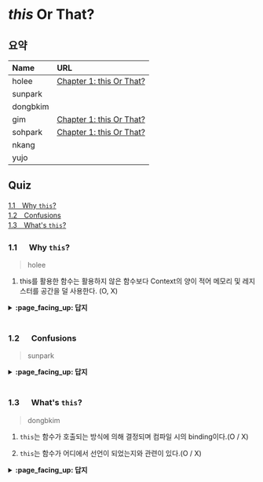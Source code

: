 # *this* Or That?

## 요약
| Name | URL |
|:---|:---|
| holee | [Chapter 1: this Or That?](https://github.com/hochan222/Everything-in-JavaScript/wiki/Chapter-1:-this-Or-That%3F) |
| sunpark |  |
| dongbkim |  |
| gim | [Chapter 1: this Or That?](https://velog.io/@mkitigy/Chapter-1-this-Or-That) |
| sohpark | [Chapter 1: this Or That?](https://stitchcoding.tistory.com/37) |
| nkang |  |
| yujo |  |

## Quiz

[1.1　Why `this`?](#11---Why-this?)<br>
[1.2　Confusions](#12---Confusions)<br>
[1.3　What's `this`?](#13---Whats-this)<br>

### 1.1 　  Why `this`?

> holee

1. this를 활용한 함수는 활용하지 않은 함수보다 Context의 양이 적어 메모리 및 레지스터를 공간을 덜 사용한다. (O, X)

<details>
<summary> <b> :page_facing_up: 답지 </b>  </summary>
<div markdown="1">

1. this를 활용한 함수는 활용하지 않은 함수보다 context의 양이 적어 메모리 및 레지스터를 공간을 덜 사용한다. (__O__, X)

> Javascript에서 Context는 Stack Frame이므로 매개변수의 정보만큼 Stack 공간을 덜 차지한다.  

> 매개변수(parameter)와 인수 정보(arguments)가 줄어듦으로 이는 Execution Context의 세 종류중 하나인 Function Context 부분이 가지고 있는 세 객체중 Variable Object부분이 줄어든다. 따라서 이는 메모리와 레지스터의 감소로 이어진다.  

> NOTE: 인수가 전달되지 않은 매개변수는 undefined으로 초기화된다.  

추가 정보: [activation record](https://github.com/hochan222/Everything-in-JavaScript/wiki/activation-record) 

</div>
</details>
<br>

### 1.2 　  Confusions

> sunpark

<details>
<summary> <b> :page_facing_up: 답지 </b>  </summary>
<div markdown="1">



</div>
</details>
<br>

### 1.3 　  What's `this`?

> dongbkim  


1. `this`는 함수가 호출되는 방식에 의해 결정되며 컴파일 시의 binding이다.(O / X)

2. `this`는 함수가 어디에서 선언이 되었는지와 관련이 있다.(O / X)

<details>
<summary> <b> :page_facing_up: 답지 </b>  </summary>
<div markdown="1">

1. `this`는 함수가 호출되는 방식에 의해 결정되며 컴파일 시 binding이다.(O / **X**)
We said earlier that `this` is not an author-time binding but a runtime binding.


2. `this`는 함수가 어디에서 선언이 되었는지와 관련이 있다.(O / **X**)
`this` binding has nothing to do with where a function is declared, but has instead everything to do with the manner in which the function is called.


</div>
</details>
<br>
